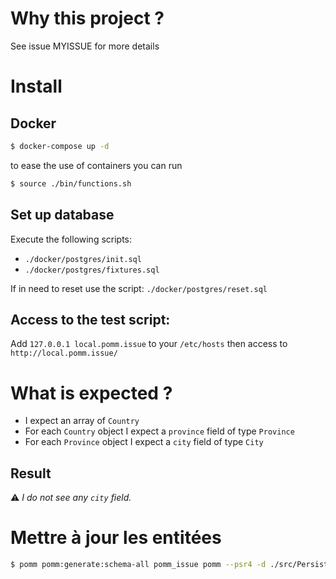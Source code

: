 # Why this project ?
See issue MYISSUE for more details

# Install
## Docker
```bash
$ docker-compose up -d
```
to ease the use of containers you can run
```bash
$ source ./bin/functions.sh
```

## Set up database
Execute the following scripts:
  * `./docker/postgres/init.sql`
  * `./docker/postgres/fixtures.sql`

If in need to reset use the script: `./docker/postgres/reset.sql`

## Access to the test script: 
Add `127.0.0.1 local.pomm.issue` to your `/etc/hosts` then access to `http://local.pomm.issue/`

# What is expected ?
  * I expect an array of `Country`
  * For each `Country` object I expect a `province` field of type `Province`
  * For each `Province` object I expect a `city` field of type `City`

## Result
:warning: *I do not see any `city` field.*

# Mettre à jour les entitées
```bash
$ pomm pomm:generate:schema-all pomm_issue pomm --psr4 -d ./src/Persistence/Model/ -a "App\\\\Persistence\\\\Model"
```
